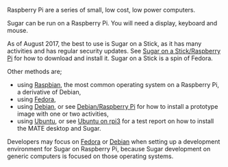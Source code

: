 Raspberry Pi are a series of small, low cost, low power computers.

Sugar can be run on a Raspberry Pi. You will need a display, keyboard and mouse.

As of August 2017, the best to use is Sugar on a Stick, as it has many activities and has regular security updates. See [Sugar on a Stick/Raspberry Pi](Sugar_on_a_Stick/Raspberry_Pi "wikilink") for how to download and install it. Sugar on a Stick is a spin of Fedora.

Other methods are;

-   using [Raspbian](Raspbian "wikilink"), the most common operating system on a Raspberry Pi, a derivative of Debian,
-   using [Fedora](Fedora "wikilink"),
-   using [Debian](Debian "wikilink"), or see [Debian/Raspberry Pi](Debian/Raspberry_Pi "wikilink") for how to install a prototype image with one or two activities,
-   using [Ubuntu](Ubuntu "wikilink"), or see [Ubuntu on rpi3](Ubuntu_on_rpi3 "wikilink") for a test report on how to install the MATE desktop and Sugar.

Developers may focus on [Fedora](Fedora "wikilink") or [Debian](Debian "wikilink") when setting up a development environment for Sugar on Raspberry Pi, because Sugar development on generic computers is focused on those operating systems.
